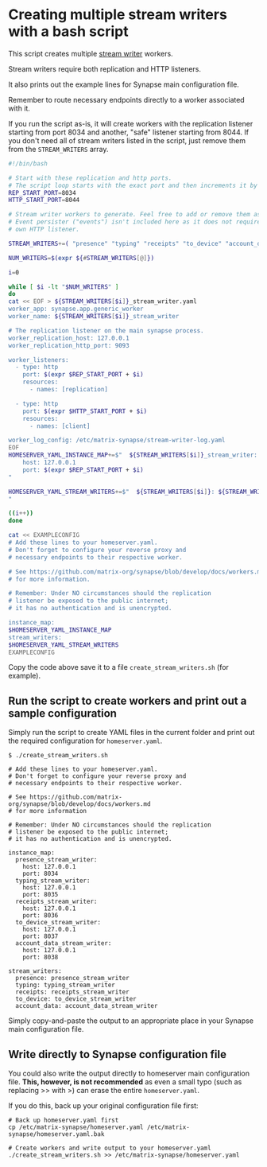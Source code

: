 # Creating multiple stream writers with a bash script

This script creates multiple [stream writer](https://github.com/matrix-org/synapse/blob/develop/docs/workers.md#stream-writers) workers.

Stream writers require both replication and HTTP listeners.

It also prints out the example lines for Synapse main configuration file.

Remember to route necessary endpoints directly to a worker associated with it.

If you run the script as-is, it will create workers with the replication listener starting from port 8034 and another, "safe" listener starting from 8044. If you don't need all of stream writers listed in the script, just remove them from the ```STREAM_WRITERS``` array.

```sh
#!/bin/bash

# Start with these replication and http ports.
# The script loop starts with the exact port and then increments it by one.
REP_START_PORT=8034
HTTP_START_PORT=8044

# Stream writer workers to generate. Feel free to add or remove them as you wish.
# Event persister ("events") isn't included here as it does not require its
# own HTTP listener.

STREAM_WRITERS+=( "presence" "typing" "receipts" "to_device" "account_data" )

NUM_WRITERS=$(expr ${#STREAM_WRITERS[@]})

i=0

while [ $i -lt "$NUM_WRITERS" ]
do
cat << EOF > ${STREAM_WRITERS[$i]}_stream_writer.yaml
worker_app: synapse.app.generic_worker
worker_name: ${STREAM_WRITERS[$i]}_stream_writer

# The replication listener on the main synapse process.
worker_replication_host: 127.0.0.1
worker_replication_http_port: 9093

worker_listeners:
  - type: http
    port: $(expr $REP_START_PORT + $i)
    resources:
      - names: [replication]

  - type: http
    port: $(expr $HTTP_START_PORT + $i)
    resources:
      - names: [client]

worker_log_config: /etc/matrix-synapse/stream-writer-log.yaml
EOF
HOMESERVER_YAML_INSTANCE_MAP+=$"  ${STREAM_WRITERS[$i]}_stream_writer:
    host: 127.0.0.1
    port: $(expr $REP_START_PORT + $i)
"

HOMESERVER_YAML_STREAM_WRITERS+=$"  ${STREAM_WRITERS[$i]}: ${STREAM_WRITERS[$i]}_stream_writer
"

((i++))
done

cat << EXAMPLECONFIG
# Add these lines to your homeserver.yaml.
# Don't forget to configure your reverse proxy and
# necessary endpoints to their respective worker.

# See https://github.com/matrix-org/synapse/blob/develop/docs/workers.md
# for more information.

# Remember: Under NO circumstances should the replication
# listener be exposed to the public internet;
# it has no authentication and is unencrypted.

instance_map:
$HOMESERVER_YAML_INSTANCE_MAP
stream_writers:
$HOMESERVER_YAML_STREAM_WRITERS
EXAMPLECONFIG
```

Copy the code above save it to a file ```create_stream_writers.sh``` (for example).

## Run the script to create workers and print out a sample configuration

Simply run the script to create YAML files in the current folder and print out the required configuration for ```homeserver.yaml```.

```console
$ ./create_stream_writers.sh

# Add these lines to your homeserver.yaml.
# Don't forget to configure your reverse proxy and
# necessary endpoints to their respective worker.

# See https://github.com/matrix-org/synapse/blob/develop/docs/workers.md
# for more information

# Remember: Under NO circumstances should the replication
# listener be exposed to the public internet;
# it has no authentication and is unencrypted.

instance_map:
  presence_stream_writer:
    host: 127.0.0.1
    port: 8034
  typing_stream_writer:
    host: 127.0.0.1
    port: 8035
  receipts_stream_writer:
    host: 127.0.0.1
    port: 8036
  to_device_stream_writer:
    host: 127.0.0.1
    port: 8037
  account_data_stream_writer:
    host: 127.0.0.1
    port: 8038

stream_writers:
  presence: presence_stream_writer
  typing: typing_stream_writer
  receipts: receipts_stream_writer
  to_device: to_device_stream_writer
  account_data: account_data_stream_writer
```

Simply copy-and-paste the output to an appropriate place in your Synapse main configuration file.

## Write directly to Synapse configuration file

You could also write the output directly to homeserver main configuration file. **This, however, is not recommended** as even a small typo (such as replacing >> with >) can erase the entire ```homeserver.yaml```. 

If you do this, back up your original configuration file first:

```console
# Back up homeserver.yaml first
cp /etc/matrix-synapse/homeserver.yaml /etc/matrix-synapse/homeserver.yaml.bak 

# Create workers and write output to your homeserver.yaml
./create_stream_writers.sh >> /etc/matrix-synapse/homeserver.yaml 
```
